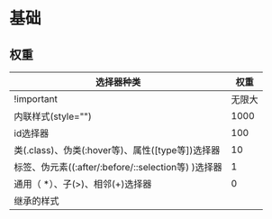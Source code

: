 # 基础

## 权重

| 选择器种类                                     | 权重   |
| ----------------------------------------- | ---- |
| !important                                | 无限大  |
| 内联样式(style="")                            | 1000 |
| id选择器                                     | 100  |
| 类(.class)、伪类(:hover等)、属性(\[type等])选择器     | 10   |
| 标签、伪元素((:after/:before/::selection等) )选择器 | 1    |
| 通用（ \*）、子(>)、相邻(+)选择器                     | 0    |
| 继承的样式                                     |      |
